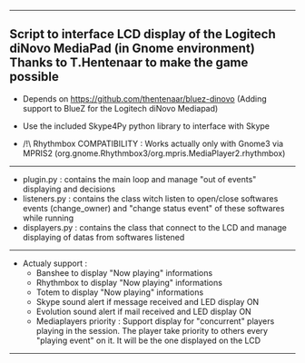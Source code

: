 ----------------------------------------------------------------------------------------------
 Script to interface LCD display of the Logitech diNovo MediaPad (in Gnome environment)
 Thanks to T.Hentenaar to make the game possible 
----------------------------------------------------------------------------------------------

 - Depends on https://github.com/thentenaar/bluez-dinovo
     (Adding support to BlueZ for the Logitech diNovo Mediapad)

 - Use the included Skype4Py python library to interface with Skype

 - /!\ Rhythmbox COMPATIBILITY : Works actually only with Gnome3 via MPRIS2
        (org.gnome.Rhythmbox3/org.mpris.MediaPlayer2.rhythmbox)

----------------------------------------------------------------------------------------------
 - plugin.py       : contains the main loop and manage "out of events" displaying and decisions
 - listeners.py    : contains the class witch listen to open/close softwares events (change_owner)
                   and "change status event" of these softwares while running
 - displayers.py   : contains the class that connect to the LCD and manage displaying of datas
                   from softwares listened
----------------------------------------------------------------------------------------------
 - Actualy support : 
     - Banshee to display "Now playing" informations
     - Rhythmbox to display "Now playing" informations
     - Totem to display "Now playing" informations
     - Skype sound alert if message received and LED display ON
     - Evolution sound alert if mail received and LED display ON
     - Mediaplayers priority : Support display for "concurrent" players playing in the session.
       The player take priority to others every "playing event" on it. 
       It will be the one displayed on the LCD
----------------------------------------------------------------------------------------------
